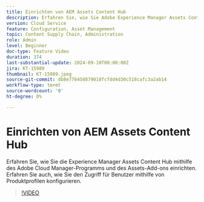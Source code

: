 ```yaml
---
title: Einrichten von AEM Assets Content Hub
description: Erfahren Sie, wie Sie Adobe Experience Manager Assets Content Hub in AEM as a Cloud Service einrichten.
version: Cloud Service
feature: Configuration, Asset Management
topic: Content Supply Chain, Administration
role: Admin
level: Beginner
doc-type: Feature Video
duration: 374
last-substantial-update: 2024-09-10T00:00:00Z
jira: KT-15989
thumbnail: KT-15989.jpeg
source-git-commit: db8e776458879018fcfdd4d30c518cafc3a2ab14
workflow-type: tm+mt
source-wordcount: '0'
ht-degree: 0%

---
```



# Einrichten von AEM Assets Content Hub

Erfahren Sie, wie Sie die Experience Manager Assets Content Hub mithilfe des Adobe Cloud Manager-Programms und des Assets-Add-ons einrichten. Erfahren Sie auch, wie Sie den Zugriff für Benutzer mithilfe von Produktprofilen konfigurieren.

>[!VIDEO](https://video.tv.adobe.com/v/3433513/?learn=on)

